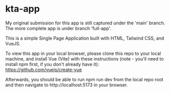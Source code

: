 # kta-app

My original submission for this app is still captured under the 'main' branch. The more complete app is under branch 'full-app'.

This is a simple Single Page Application built with HTML, Tailwind CSS, and VueJS.

To view this app in your local browser, please clone this repo to your local machine, and install Vue (Vite) with these instructions (note - you'll need to install npm first, if you don't already have it): https://github.com/vuejs/create-vue

Afterwards, you should be able to run npm run dev from the local repo root and then navigate to http://localhost:5173 in your browser.
